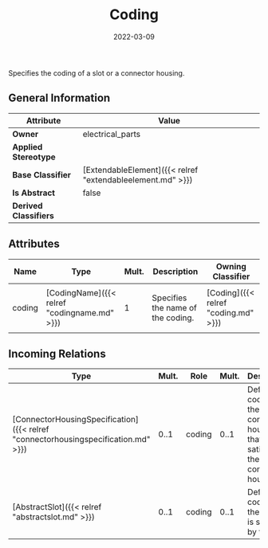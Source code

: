 ﻿---
title: Coding
toc: false
type: specs
date: "2022-03-09"
draft: false
specification: VEC
version: 2.0.0
documentType: "Recommendation"
elementType: Class
classes:
  - Coding
menu_name: vec-2.0.0
---
<p> Specifies the coding of a slot or a connector housing.      </p>

## General Information

| Attribute               | Value |
|-------------------------|-------|
| **Owner**               | electrical_parts |
| **Applied Stereotype**  |   |
| **Base Classifier**     | [ExtendableElement]({{< relref "extendableelement.md" >}})<br/>  |
| **Is Abstract**         | false |
| **Derived Classifiers** |   |

## Attributes
|  Name  |  Type  |  Mult.  |  Description  |  Owning Classifier  |
|--------|--------|---------|---------------|--------------|
|coding | [CodingName]({{< relref "codingname.md" >}}) | 1 | <p> Specifies the name of the coding.      </p> | [Coding]({{< relref "coding.md" >}}) |

##  Incoming Relations
|    Type  |   Mult.  |   Role    |   Mult.   |   Description  |
|----------|----------|-----------|-----------|----------------|
| [ConnectorHousingSpecification]({{< relref "connectorhousingspecification.md" >}}) | 0..1 | coding | 0..1 | Defines coding of the connector housing that is satisfied by the connector housing. |
| [AbstractSlot]({{< relref "abstractslot.md" >}}) | 0..1 | coding | 0..1 | Defines coding of the slot that is satisfied by the Slot. |
